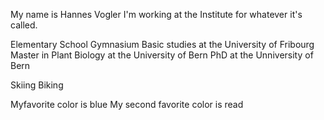 My name is Hannes Vogler
I'm working at the Institute for whatever it's called.

Elementary School
Gymnasium
Basic studies at the University of Fribourg
Master in Plant Biology at the University of Bern
PhD at the Unniversity of Bern

Skiing
Biking

Myfavorite color is blue
My second favorite color is read
